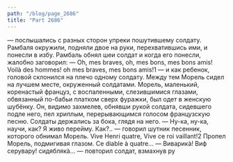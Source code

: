```yaml
---
path: "/blog/page_2686"
title: "Part 2686"
---
```


— послышались с разных сторон упреки пошутившему солдату. Рамбаля окружили, подняли двое на руки, перехватившись ими, и понесли в избу. Рамбаль обнял шеи солдат и когда его понесли, жалобно заговорил:
— Oh, mes braves, oh, mes bons, mes bons amis! Voilà des hommes! oh mes braves, mes bons amis!1 — и как ребенок, головой склонился на плечо одному солдату.
Между тем Морель сидел на лучшем месте, окруженный солдатами.
Морель, маленький, коренастый француз, с воспаленными, слезившимися глазами, обвязанный по-бабьи платком сверх фуражки, был одет в женскую шубёнку. Он, видимо захмелев, обнявши рукой солдата, сидевшего подле него, пел хриплым, перерывающимся голосом французскую песню. Солдаты держались за бока, глядя на него.
— Ну-ка, ну-ка, научи, как? Я живо перейму. Как?.. — говорил шутник песенник, которого обнимал Морель.
Vive Henri quatre, Vive ce roi vaillant!2
Пропел Морель, подмигивая глазом.
Ce diable à quatre...
— Виварикà! Виф серувару! сидяблякà... — повторил солдат, взмахнув ру
